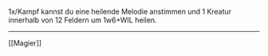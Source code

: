 1x/Kampf kannst du eine heilende Melodie anstimmen und 1 Kreatur innerhalb von 12 Feldern um 1w6+WIL heilen.  

---
[[Magier]]